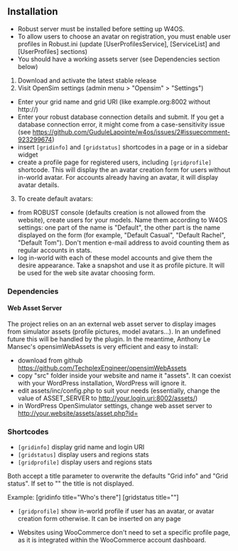 ## Installation

- Robust server must be installed before setting up W4OS.
- To allow users to choose an avatar on registration, you must enable user
  profiles in Robust.ini (update [UserProfilesService], [ServiceList] and
  [UserProfiles] sections)
- You should have a working assets server (see Dependencies section below)

1. Download and activate the latest stable release
2. Visit OpenSim settings (admin menu > "Opensim" > "Settings")
  - Enter your grid name and grid URI (like example.org:8002 without http://)
  - Enter your robust database connection details and submit. If you get a
    database connection error, it might come from a case-sensitivity issue (see
    https://github.com/GuduleLapointe/w4os/issues/2#issuecomment-923299674)
  - insert `[gridinfo]` and `[gridstatus]` shortcodes in a page or in a sidebar widget
  - create a profile page for registered users, including `[gridprofile]` shortcode.
    This will display the an avatar creation form for users without in-world avatar.
    For accounts already having an avatar, it will display avatar details.
3. To create default avatars:
  - from ROBUST console (defaults creation is not allowed from the website),
    create users for your models. Name them according to W4OS settings: one part
    of the name is "Default", the other part is the name displayed on the form
    (for example, "Default Casual", "Default Rachel", "Default Tom"). Don't
    mention e-mail address to avoid counting them as regular accounts in stats.
  - log in-world with each of these model accounts and give them the desire
    appearance. Take a snapshot and use it as profile picture. It will be used
    for the web site avatar choosing form.

### Dependencies

#### Web Asset Server

The project relies on an an external web asset server to display images from
simulator assets (profile pictures, model avatars...). In an undefined future
this will be handled by the plugin. In the meantime, Anthony Le Mansec's
opensimWebAssets is very efficient and easy to install:

  - download from github https://github.com/TechplexEngineer/opensimWebAssets
  - copy "src" folder inside your website and name it "assets". It can coexist
    with your WordPress installation, WordPress will ignore it.
  - edit assets/inc/config.php to suit your needs (essentially, change the value
    of ASSET_SERVER to http://your.login.uri:8002/assets/)
  - in WordPress OpenSimulator settings, change web asset server to
    http://your.website/assets/asset.php?id=

### Shortcodes

- `[gridinfo]` display grid name and login URI
- `[gridstatus]` display users and regions stats
- `[gridprofile]` display users and regions stats

Both accept a title parameter to overwrite the defaults "Grid info"
and "Grid status". If set to "" the title is not displayed.

Example:
[gridinfo title="Who's there"]
[gridstatus title=""]

* `[gridprofile]` show in-world profile if user has an avatar, or avatar
  creation form otherwise. It can be inserted on any page

* Websites using WooCommerce don't need to set a specific profile page, as it is
  integrated within the WooCommerce account dashboard.
